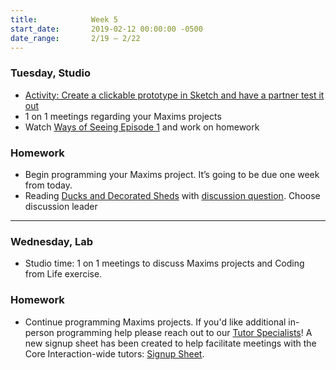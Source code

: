 ```yaml
---
title:            Week 5
start_date:       2019-02-12 00:00:00 -0500
date_range:       2/19 – 2/22
---
```


### Tuesday, Studio

- [Activity: Create a clickable prototype in Sketch and have a partner test it out](https://paper.dropbox.com/doc/CI19-Basic-Prototyping-in-Sketch--AX3qjJ5iOmxpIgHUWq~vKNptAQ-qA15AZv1XDq0Fk9JtZe57)
- 1 on 1 meetings regarding your Maxims projects
- Watch [Ways of Seeing Episode 1](https://www.youtube.com/watch?v=0pDE4VX_9Kk) and work on homework

### Homework
- Begin programming your Maxims project. It&rsquo;s going to be due one week from today.
- Reading [Ducks and Decorated Sheds](https://99percentinvisible.org/article/lessons-sin-city-architecture-ducks-versus-decorated-sheds/) with [discussion question](https://docs.google.com/document/d/1dlm3FdGKKClPCTH6k-3koIshJuMij9Vxs8lJkWJHdBM/edit?usp=sharing). Choose discussion leader

---

### Wednesday, Lab

- Studio time: 1 on 1 meetings to discuss Maxims projects and Coding from Life exercise.

### Homework

- Continue programming Maxims projects. If you'd like additional in-person programming help please reach out to our [Tutor Specialists](/info/#tutor-schedule)!
  A new signup sheet has been created to help facilitate meetings with the Core Interaction-wide tutors: [Signup Sheet](https://docs.google.com/spreadsheets/d/1yqviQcM3KGly1pCKnrEag9YNXc3BRX0ciYH5Rk9NbgY/edit?usp=sharing).
